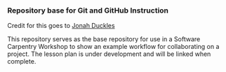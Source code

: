 ### Repository base for Git and GitHub Instruction

Credit for this goes to [Jonah Duckles](https://github.com/jduckles)

This repository serves as the base repository for use in a Software Carpentry Workshop 
to show an example workflow for  collaborating on a project. The lesson plan is under
development and will be linked when complete. 

